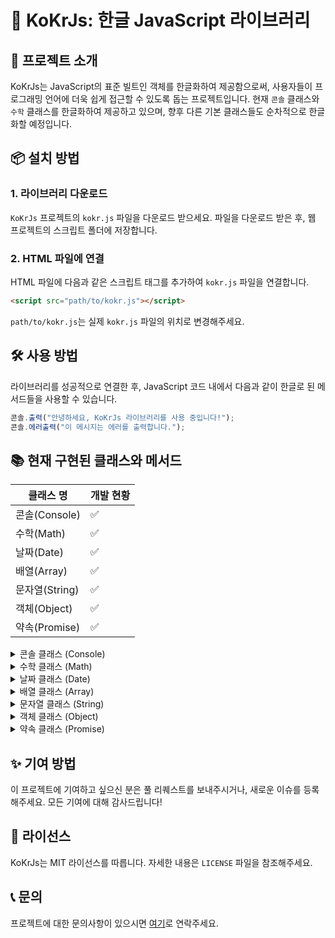 # 📘 KoKrJs: 한글 JavaScript 라이브러리

## 🚀 프로젝트 소개

KoKrJs는 JavaScript의 표준 빌트인 객체를 한글화하여 제공함으로써, 사용자들이 프로그래밍 언어에 더욱 쉽게 접근할 수 있도록 돕는 프로젝트입니다. 현재 `콘솔` 클래스와 `수학` 클래스를 한글화하여 제공하고 있으며, 향후 다른 기본 클래스들도 순차적으로 한글화할 예정입니다.

## 📦 설치 방법

### 1. 라이브러리 다운로드

`KoKrJs` 프로젝트의 `kokr.js` 파일을 다운로드 받으세요. 파일을 다운로드 받은 후, 웹 프로젝트의 스크립트 폴더에 저장합니다.

### 2. HTML 파일에 연결

HTML 파일에 다음과 같은 스크립트 태그를 추가하여 `kokr.js` 파일을 연결합니다.

```html
<script src="path/to/kokr.js"></script>
```

`path/to/kokr.js`는 실제 `kokr.js` 파일의 위치로 변경해주세요.

## 🛠 사용 방법

라이브러리를 성공적으로 연결한 후, JavaScript 코드 내에서 다음과 같이 한글로 된 메서드들을 사용할 수 있습니다.

```javascript
콘솔.출력("안녕하세요, KoKrJs 라이브러리를 사용 중입니다!");
콘솔.에러출력("이 메시지는 에러를 출력합니다.");
```

## 📚 현재 구현된 클래스와 메서드

| 클래스 명      | 개발 현황 |
| -------------- | --------- |
| 콘솔(Console)  | ✅        |
| 수학(Math)     | ✅        |
| 날짜(Date)     | ✅        |
| 배열(Array)    | ✅        |
| 문자열(String) | ✅        |
| 객체(Object)   | ✅        |
| 약속(Promise) | ✅

<details>
<summary>콘솔 클래스 (Console)</summary>

#### 메서드

- `출력(data)` - 콘솔에 일반 정보를 출력 (`console.log`)
- `에러출력(data)` - 콘솔에 에러 메시지를 출력 (`console.error`)
- `단언(condition, ...data)` - 조건이 거짓일 경우 콘솔에 메시지 출력 (`console.assert`)
- `지우기()` - 콘솔의 모든 출력을 지웁니다 (`console.clear`)
- `카운트(label)` - 주어진 라벨로 카운트를 시작하거나 증가 (`console.count`)
- `카운트리셋(label)` - 주어진 라벨의 카운트를 리셋 (`console.countReset`)
- `디버그(...data)` - 디버그 정보를 출력 (`console.debug`)
- `디렉토리(item, options)` - 객체의 속성을 보기 좋게 출력 (`console.dir`)
- `디렉토리XML(...data)` - XML 형식의 데이터를 출력 (`console.dirxml`)
- `그룹(...data)` - 메시지 그룹을 시작 (`console.group`)
- `그룹접기(...data)` - 접힌 메시지 그룹을 시작 (`console.groupCollapsed`)
- `그룹끝()` - 현재 메시지 그룹을 종료 (`console.groupEnd`)
- `정보(...data)` - 정보 메시지를 출력 (`console.info`)
- `로그(...data)` - 로그 메시지를 출력 (`console.log`)
- `테이블(tabularData, properties)` - 테이블 형태로 데이터 출력 (`console.table`)
- `시간(label)` - 시간 측정을 시작 (`console.time`)
- `시간끝(label)` - 시작된 시간 측정을 종료 (`console.timeEnd`)
- `시간로그(label, ...data)` - 진행 중인 시간 측정에 로그 기록 (`console.timeLog`)
- `타임스탬프(label)` - 타임스탬프 기록 (`console.timeStamp`)
- `트레이스(...data)` - 호출 스택 출력 (`console.trace`)
- `경고(...data)` - 경고 메시지를 출력 (`console.warn`)
</details>

<details>
<summary>수학 클래스 (Math)</summary>

#### 속성

- `e` - 자연 로그의 밑, 오일러의 수 e를 반환합니다. (`Math.E`)
- `로그10` - 10의 자연 로그 값을 반환합니다. (`Math.LN10`)
- `로그2` - 2의 자연 로그 값을 반환합니다. (`Math.LN2`)
- `LOG2E` - e의 밑-2 로그 값을 반환합니다. (`Math.LOG2E`)
- `LOG10E` - e의 밑-10 로그 값을 반환합니다. (`Math.LOG10E`)
- `파이` - 원의 둘레와 지름의 비율인 파이(π)를 반환합니다. (`Math.PI`)
- `제곱근1_2` - 0.5의 제곱근을 반환합니다. (`Math.SQRT1_2`)
- `제곱근2` - 2의 제곱근을 반환합니다. (`Math.SQRT2`)

#### 메서드

- `절대값(x)` - 주어진 수의 절대값을 반환합니다. (`Math.abs`)
- `아크코사인(x)` - 주어진 수의 아크코사인 값을 반환합니다. (`Math.acos`)
- `아크사인(x)` - 주어진 수의 아크사인 값을 반환합니다. (`Math.asin`)
- `아크탄젠트(x)` - 주어진 수의 아크탄젠트 값을 반환합니다. (`Math.atan`)
- `아크탄젠트2(y, x)` - 주어진 x, y 좌표에 대한 아크탄젠트 값을 반환합니다. (`Math.atan2`)
- `천장(x)` - 주어진 수를 올림하여 가장 가까운 정수를 반환합니다. (`Math.ceil`)
- `코사인(x)` - 주어진 각도의 코사인 값을 반환합니다. (`Math.cos`)
- `지수(x)` - 자연 상수 e를 주어진 수의 거듭제곱으로 계산합니다. (`Math.exp`)
- `바닥(x)` - 주어진 수를 내림하여 가장 가까운 정수를 반환합니다. (`Math.floor`)
- `로그(x)` - 주어진 수의 자연 로그(밑이 e인 로그)를 반환합니다. (`Math.log`)
- `최대(...값들)` - 주어진 값들 중에서 가장 큰 값을 반환합니다. (`Math.max`)
- `최소(...값들)` - 주어진 값들 중에서 가장 작은 값을 반환합니다. (`Math.min`)
- `거듭제곱(x, y)` - 주어진 밑 값과 지수 값을 사용하여 거듭제곱 값을 계산합니다. (`Math.pow`)
- `난수()` - 0과 1 사이의 난수를 반환합니다. (`Math.random`)
- `반올림(x)` - 주어진 수를 가장 가까운 정수로 반올림합니다. (`Math.round`)
- `사인(x)` - 주어진 각도의 사인 값을 반환합니다. (`Math.sin`)
- `제곱근(x)` - 주어진 수의 제곱근을 반환합니다. (`Math.sqrt`)
- `탄젠트(x)` - 주어진 각도의 탄젠트 값을 반환합니다. (`Math.tan`)
</details>

<details>
<summary>날짜 클래스 (Date)</summary>

#### 속성

- `date` - 내부 JavaScript Date 객체를 저장합니다. (`new Date()`)

#### 메서드

- `문자열로()` - 날짜를 문자열로 반환합니다. (`Date.prototype.toString()`)
- `날짜문자열로()` - 날짜 부분만을 문자열로 반환합니다. (`Date.prototype.toDateString()`)
- `시간문자열로()` - 시간 부분만을 문자열로 반환합니다. (`Date.prototype.toTimeString()`)
- `지역문자열로()` - 현지 지역 설정에 적합한 문자열로 날짜와 시간을 반환합니다. (`Date.prototype.toLocaleString()`)
- `지역날짜문자열로()` - 현지 지역 설정에 적합한 문자열로 날짜 부분만을 반환합니다. (`Date.prototype.toLocaleDateString()`)
- `지역시간문자열로()` - 현지 지역 설정에 적합한 문자열로 시간 부분만을 반환합니다. (`Date.prototype.toLocaleTimeString()`)
- `값으로()` - 1970년 1월 1일 자정 이후의 밀리초 단위 시간 값을 반환합니다. (`Date.prototype.valueOf()`)
- `시간가져오기()` - 1970년 1월 1일 자정 이후의 밀리초 단위 시간 값을 반환합니다. (`Date.prototype.getTime()`)
- `연도가져오기()` - 현지 시간을 기준으로 연도를 반환합니다. (`Date.prototype.getFullYear()`)
- `UTC연도가져오기()` - UTC를 기준으로 연도를 반환합니다. (`Date.prototype.getUTCFullYear()`)
- `월가져오기()` - 현지 시간을 기준으로 월을 반환합니다 (0-11). (`Date.prototype.getMonth()`)
- `UTC월가져오기()` - UTC를 기준으로 월을 반환합니다 (0-11). (`Date.prototype.getUTCMonth()`)
- `일가져오기()` - 현지 시간을 기준으로 일(날짜)을 반환합니다. (`Date.prototype.getDate()`)
- `UTC일가져오기()` - UTC를 기준으로 일(날짜)을 반환합니다. (`Date.prototype.getUTCDate()`)
- `요일가져오기()` - 현지 시간을 기준으로 요일을 반환합니다 (0-6). (`Date.prototype.getDay()`)
- `UTC요일가져오기()` - UTC를 기준으로 요일을 반환합니다 (0-6). (`Date.prototype.getUTCDay()`)
- `시간가져오기()` - 현지 시간을 기준으로 시간을 반환합니다. (`Date.prototype.getHours()`)
- `UTC시간가져오기()` - UTC를 기준으로 시간을 반환합니다. (`Date.prototype.getUTCHours()`)
- `분가져오기()` - 현지 시간을 기준으로 분을 반환합니다. (`Date.prototype.getMinutes()`)
- `UTC분가져오기()` - UTC를 기준으로 분을 반환합니다. (`Date.prototype.getUTCMinutes()`)
- `초가져오기()` - 현지 시간을 기준으로 초를 반환합니다. (`Date.prototype.getSeconds()`)
- `UTC초가져오기()` - UTC를 기준으로 초를 반환합니다. (`Date.prototype.getUTCSeconds()`)
- `밀리초가져오기()` - 현지 시간을 기준으로 밀리초를 반환합니다. (`Date.prototype.getMilliseconds()`)
- `UTC밀리초가져오기()` - UTC를 기준으로 밀리초를 반환합니다. (`Date.prototype.getUTCMilliseconds()`)
- `시차가져오기()` - 현지 시간과 UTC의 차이(분)를 반환합니다. (`Date.prototype.getTimezoneOffset()`)
- `ISO문자열로()` - 현지 시간을 기준으로 날짜와 시간을 ISO 형식의 문자열로 반환합니다. (`Date.prototype.toISOString()`)
- `JSON으로()` - JSON 형식으로 객체의 데이터를 변환할 때 사용됩니다. (`Date.prototype.toJSON()`)

</details>

<details>
<summary>배열 클래스 (Array)</summary>

#### 속성

- `배열` - 내부 JavaScript Array 객체를 저장합니다.

#### 메서드

- `길이가져오기()` - 배열의 길이를 반환합니다. (`Array.prototype.length`)
- `끝에추가하기(...요소들)` - 배열 끝에 하나 이상의 요소를 추가하고, 새로운 길이를 반환합니다. (`Array.prototype.push`)
- `끝에서제거하기()` - 배열 끝의 요소를 제거하고, 그 요소를 반환합니다. (`Array.prototype.pop`)
- `시작에추가하기(...요소들)` - 배열 시작에 하나 이상의 요소를 추가하고, 새로운 길이를 반환합니다. (`Array.prototype.unshift`)
- `시작에서제거하기()` - 배열 시작의 요소를 제거하고, 그 요소를 반환합니다. (`Array.prototype.shift`)
- `역순으로정렬하기()` - 배열의 요소를 역순으로 정렬합니다. (`Array.prototype.reverse`)
- `정렬하기(정렬함수)` - 배열의 요소를 정렬합니다. 정렬 함수를 제공할 수 있습니다. (`Array.prototype.sort`)
- `채우기(값, 시작인덱스, 끝인덱스)` - 지정된 값으로 배열의 모든 요소를 채웁니다. (`Array.prototype.fill`)
- `일부가져오기(시작, 끝)` - 배열의 일부를 얕게 복사하여 새 배열을 반환합니다. (`Array.prototype.slice`)
- `각요소에실행하기(콜백)` - 배열의 요소에 대해 제공된 함수를 한 번씩 실행합니다. (`Array.prototype.forEach`)
- `찾기(콜백)` - 배열에서 특정 조건을 만족하는 요소를 찾아 반환합니다. (`Array.prototype.find`)
- `인덱스찾기(콜백)` - 배열에서 특정 조건을 만족하는 요소의 인덱스를 반환합니다. (`Array.prototype.findIndex`)
- `모두만족하는지(콜백)` - 배열의 모든 요소가 제공된 함수를 만족하는지 확인합니다. (`Array.prototype.every`)
- `하나라도만족하는지(콜백)` - 배열의 요소 중 하나라도 제공된 함수를 만족하는지 확인합니다. (`Array.prototype.some`)
- `축약하기(콜백, 초기값)` - 배열의 모든 요소에 대해 함수를 호출하고, 그 결과를 하나의 값으로 반환합니다. (`Array.prototype.reduce`)
- `역순축약하기(콜백, 초기값)` - 배열의 모든 요소에 대해 함수를 호출하고, 그 결과를 하나의 값으로 반환합니다. (역순) (`Array.prototype.reduceRight`)
- `문자열로변환()` - 배열을 문자열로 변환합니다. (`Array.prototype.join`)
- `연결하여문자열로(연결문자)` - 지정된 값을 사용하여 배열의 요소를 연결하여 문자열을 반환합니다. (`Array.prototype.join`)
- `맵핑하기(콜백)` - 배열을 맵핑된 배열로 반환합니다. (`Array.prototype.map`)
- `필터링하기(콜백)` - 배열에서 특정 조건을 만족하는 요소들만 모아 새 배열을 반환합니다. (`Array.prototype.filter`)

</details>

<details>
<summary>문자열 클래스 (String)</summary>

#### 속성

- `문자열` - 내부 JavaScript String 객체를 저장합니다.

#### 메서드

- `길이가져오기()` - 문자열의 길이를 반환합니다. (`String.prototype.length`)
- `문자가져오기(위치)` - 문자열의 특정 인덱스에 있는 문자를 반환합니다. (`String.prototype.charAt`)
- `대체하기(찾을문자, 대체할문자)` - 문자열을 다른 문자열로 대체합니다. (`String.prototype.replace`)
- `위치찾기(찾을문자, 시작위치)` - 문자열에서 특정 문자열을 찾아 위치 인덱스를 반환합니다. (`String.prototype.indexOf`)
- `소문자로변환()` - 문자열을 소문자로 변환합니다. (`String.prototype.toLowerCase`)
- `대문자로변환()` - 문자열을 대문자로 변환합니다. (`String.prototype.toUpperCase`)
- `공백제거()` - 문자열의 앞뒤 공백을 제거합니다. (`String.prototype.trim`)
- `부분추출(시작, 끝)` - 문자열의 일부를 추출합니다. (`String.prototype.slice`)
- `나누기(구분자, 최대길이)` - 문자열을 지정된 구분자로 나누어 배열로 반환합니다. (`String.prototype.split`)
- `시작확인(문자열, 시작위치)` - 지정된 문자열로 시작하는지 확인합니다. (`String.prototype.startsWith`)
- `끝확인(문자열, 길이)` - 지정된 문자열로 끝나는지 확인합니다. (`String.prototype.endsWith`)
- `포함확인(문자열, 시작위치)` - 문자열에 특정 문자열이 포함되어 있는지 확인합니다. (`String.prototype.includes`)
- `반복하기(횟수)` - 문자열을 반복합니다. (`String.prototype.repeat`)

</details>

<details>
<summary>객체 클래스 (Object)</summary>

#### 속성

- `객체` - 내부 JavaScript Object를 저장합니다.

#### 메서드

- `항목들가져오기()` - 객체의 속성과 값을 키-값 쌍으로 반환합니다. (`Object.entries`)
- `키들가져오기()` - 객체의 모든 키(속성 이름)를 배열로 반환합니다. (`Object.keys`)
- `값들가져오기()` - 객체의 모든 값들을 배열로 반환합니다. (`Object.values`)
- `속성값가져오기(속성)` - 지정된 속성의 값을 반환합니다. (`Object.prototype.hasOwnProperty`)
- `속성설정하기(속성, 값)` - 객체에 속성과 값을 추가하거나 변경합니다. (`Object.prototype`)
- `속성삭제하기(속성)` - 객체에서 지정된 속성을 삭제합니다. (`delete`)
- `각속성에실행하기(콜백)` - 주어진 콜백 함수를 객체의 각 속성에 대해 실행합니다. (`for...in loop`)
- `병합하기(다른객체)` - 다른 객체의 속성을 현재 객체에 병합합니다. (`Object.assign`)
- `복사하기()` - 객체를 얕은 복사하여 새로운 객체를 반환합니다.
- `깊은복사하기()` - 객체를 깊은 복사하여 새로운 객체를 반환합니다. (JSON을 사용하여 깊은 복사를 수행)

</details>

<details>
<summary>약속 클래스 (Promise)</summary>

#### 속성

- `약속` - 구현된 CustomPromise를 저장합니다.

#### 메서드

- `그래서()` - 약속을 리턴하고 두 개의 콜백 함수를 인수로 받습니다. 하나는 Promise가 이행했을 때, 다른 하나는 거부했을 때를 위한 콜백 함수입니다. (`Promise.prototype.then`)
- `잡다()` - 프로미스가 거부될 때 호출될 함수를 예약합니다. (`Promise.prototype.catch`)
- `마침네()` - 프로미스가 끝날때 무조건 실행됩니다. (`Promise.prototype.finally`)

</details>

## ✨ 기여 방법

이 프로젝트에 기여하고 싶으신 분은 풀 리퀘스트를 보내주시거나, 새로운 이슈를 등록해주세요. 모든 기여에 대해 감사드립니다!

## 📝 라이선스

KoKrJs는 MIT 라이선스를 따릅니다. 자세한 내용은 `LICENSE` 파일을 참조해주세요.

## 📞 문의

프로젝트에 대한 문의사항이 있으시면 [여기](이메일_주소)로 연락주세요.
